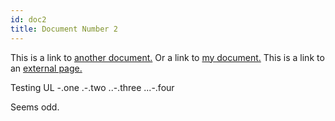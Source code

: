 ```yaml
---
id: doc2
title: Document Number 2
---
```


This is a link to [another document.](doc3.md)  Or a link to [my document.](helloMarkdown.md) This is a link to an [external page.](http://www.example.com)

Testing UL
-.one
.-.two
..-.three
...-.four

Seems odd.
